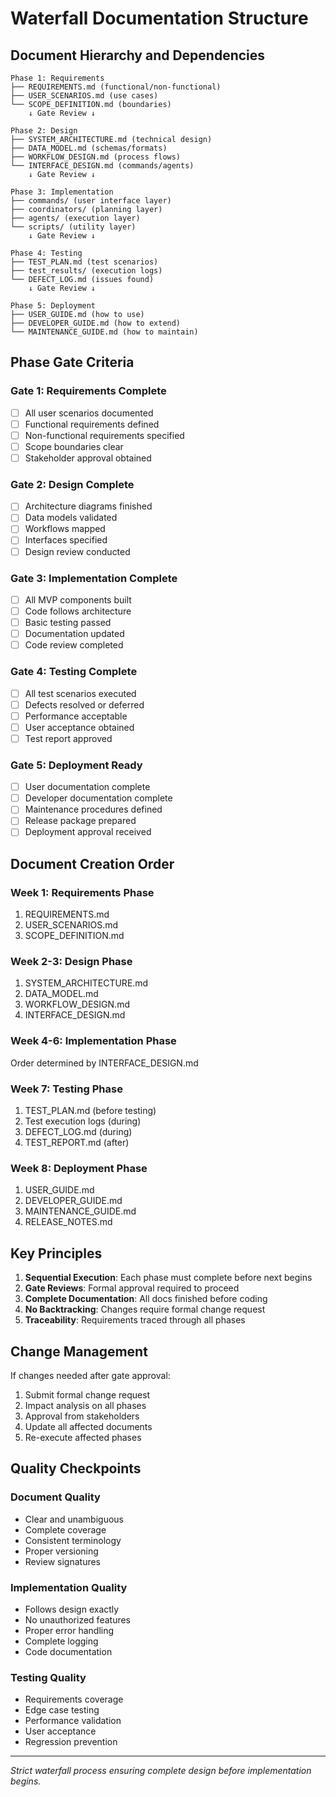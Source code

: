 # Waterfall Documentation Structure

## Document Hierarchy and Dependencies

```
Phase 1: Requirements
├── REQUIREMENTS.md (functional/non-functional)
├── USER_SCENARIOS.md (use cases)
└── SCOPE_DEFINITION.md (boundaries)
    ↓ Gate Review ↓

Phase 2: Design
├── SYSTEM_ARCHITECTURE.md (technical design)
├── DATA_MODEL.md (schemas/formats)
├── WORKFLOW_DESIGN.md (process flows)
└── INTERFACE_DESIGN.md (commands/agents)
    ↓ Gate Review ↓

Phase 3: Implementation
├── commands/ (user interface layer)
├── coordinators/ (planning layer)
├── agents/ (execution layer)
└── scripts/ (utility layer)
    ↓ Gate Review ↓

Phase 4: Testing
├── TEST_PLAN.md (test scenarios)
├── test_results/ (execution logs)
└── DEFECT_LOG.md (issues found)
    ↓ Gate Review ↓

Phase 5: Deployment
├── USER_GUIDE.md (how to use)
├── DEVELOPER_GUIDE.md (how to extend)
└── MAINTENANCE_GUIDE.md (how to maintain)
```

## Phase Gate Criteria

### Gate 1: Requirements Complete
- [ ] All user scenarios documented
- [ ] Functional requirements defined
- [ ] Non-functional requirements specified
- [ ] Scope boundaries clear
- [ ] Stakeholder approval obtained

### Gate 2: Design Complete
- [ ] Architecture diagrams finished
- [ ] Data models validated
- [ ] Workflows mapped
- [ ] Interfaces specified
- [ ] Design review conducted

### Gate 3: Implementation Complete
- [ ] All MVP components built
- [ ] Code follows architecture
- [ ] Basic testing passed
- [ ] Documentation updated
- [ ] Code review completed

### Gate 4: Testing Complete
- [ ] All test scenarios executed
- [ ] Defects resolved or deferred
- [ ] Performance acceptable
- [ ] User acceptance obtained
- [ ] Test report approved

### Gate 5: Deployment Ready
- [ ] User documentation complete
- [ ] Developer documentation complete
- [ ] Maintenance procedures defined
- [ ] Release package prepared
- [ ] Deployment approval received

## Document Creation Order

### Week 1: Requirements Phase
1. REQUIREMENTS.md
2. USER_SCENARIOS.md
3. SCOPE_DEFINITION.md

### Week 2-3: Design Phase
1. SYSTEM_ARCHITECTURE.md
2. DATA_MODEL.md
3. WORKFLOW_DESIGN.md
4. INTERFACE_DESIGN.md

### Week 4-6: Implementation Phase
Order determined by INTERFACE_DESIGN.md

### Week 7: Testing Phase
1. TEST_PLAN.md (before testing)
2. Test execution logs (during)
3. DEFECT_LOG.md (during)
4. TEST_REPORT.md (after)

### Week 8: Deployment Phase
1. USER_GUIDE.md
2. DEVELOPER_GUIDE.md
3. MAINTENANCE_GUIDE.md
4. RELEASE_NOTES.md

## Key Principles

1. **Sequential Execution**: Each phase must complete before next begins
2. **Gate Reviews**: Formal approval required to proceed
3. **Complete Documentation**: All docs finished before coding
4. **No Backtracking**: Changes require formal change request
5. **Traceability**: Requirements traced through all phases

## Change Management

If changes needed after gate approval:
1. Submit formal change request
2. Impact analysis on all phases
3. Approval from stakeholders
4. Update all affected documents
5. Re-execute affected phases

## Quality Checkpoints

### Document Quality
- Clear and unambiguous
- Complete coverage
- Consistent terminology
- Proper versioning
- Review signatures

### Implementation Quality
- Follows design exactly
- No unauthorized features
- Proper error handling
- Complete logging
- Code documentation

### Testing Quality
- Requirements coverage
- Edge case testing
- Performance validation
- User acceptance
- Regression prevention

---

*Strict waterfall process ensuring complete design before implementation begins.*